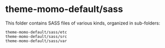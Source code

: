 # theme-momo-default/sass

This folder contains SASS files of various kinds, organized in sub-folders:

    theme-momo-default/sass/etc
    theme-momo-default/sass/src
    theme-momo-default/sass/var
